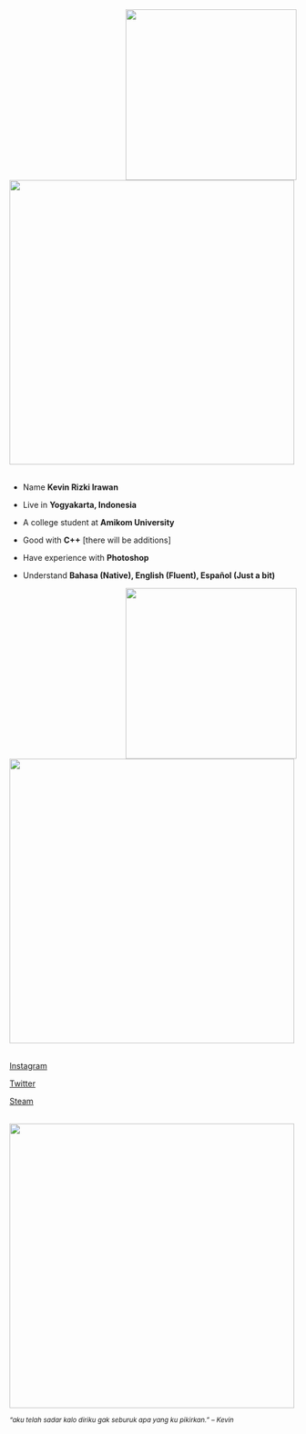 <div>
<img src="https://user-images.githubusercontent.com/114798157/205714504-8612abfc-1908-4e70-b97a-77d38550c65a.png" width="300" align="right" />
<br/>
<img src="https://user-images.githubusercontent.com/114798157/205709102-2fe57341-745f-45ee-af50-edc8dfa9f398.png" width="500" />
<br/>
<br/>
  
- Name **Kevin Rizki Irawan**

- Live in **Yogyakarta, Indonesia**

- A college student at **Amikom University**

- Good with **C++** [there will be additions]

- Have experience with **Photoshop**
  
- Understand **Bahasa (Native), English (Fluent), Español (Just a bit)**


<img src="https://user-images.githubusercontent.com/114798157/205713526-9a9930bc-392f-494e-a2e1-f846aa0f0afa.png" width="300" align="right" />
<br/>
  
<img src="https://user-images.githubusercontent.com/114798157/205721849-1435e478-e5fc-47d8-93fb-31def61889ed.png" width="500" />
<br/>
<br/>
 
  
[Instagram](https://www.instagram.com/kevin.r.i)
  
  [Twitter](https://twitter.com/kevin_kyun)
  
  [Steam](https://steamcommunity.com/id/kevinkyun/)
  

<br/>
<img src="https://user-images.githubusercontent.com/114798157/205717375-7eb9f253-bb50-424b-9731-b5611eec3fcd.png" width="500" /><br/>
  
<sub> *“aku telah sadar kalo diriku gak seburuk apa yang ku pikirkan.” – Kevin* </sub>
<!--

-->
</div>
